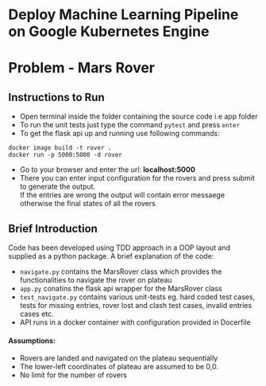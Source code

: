 # Deploy Machine Learning Pipeline on Google Kubernetes Engine
# Problem - Mars Rover

## Instructions to Run

* Open terminal inside the folder containing the source code i.e app folder
* To run the unit tests just type the command ``` pytest ``` and press ```enter```
* To get the flask api up and running use following commands:
```
docker image build -t rover .
docker run -p 5000:5000 -d rover
```
* Go to your browser and enter the url: <b>localhost:5000</b>
* There you can enter input configuration for the rovers and press submit to generate the output.<br /> If the entries are wrong the output will contain error messaege otherwise the final states of all the rovers

## Brief Introduction
Code has been developed using TDD approach in a OOP layout and supplied as a python package. 
A brief explanation of the code:
* ```navigate.py``` contains the MarsRover class which provides the functionalities to navigate the rover on plateau
* ```app.py``` conatins the flask api wrapper for the MarsRover class
* ```test_navigate.py``` contains various unit-tests eg. hard coded test cases, tests for missing entries, rover lost and clash test cases, invalid entries cases etc.
* API runs in a docker container with configuration provided in Docerfile
  
#### Assumptions:
* Rovers are landed and navigated on the plateau sequentially
* The lower-left coordinates of plateau are assumed to be 0,0.
* No limit for the number of rovers
